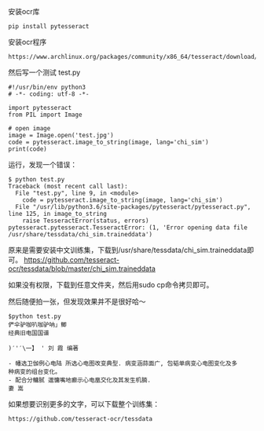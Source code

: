 安装ocr库
```
pip install pytesseract
```
安装ocr程序

```
https://www.archlinux.org/packages/community/x86_64/tesseract/download/
```

然后写一个测试 test.py
```
#!/usr/bin/env python3
# -*- coding: utf-8 -*-

import pytesseract
from PIL import Image

# open image
image = Image.open('test.jpg')
code = pytesseract.image_to_string(image, lang='chi_sim')
print(code)
```

运行，发现一个错误：

```
$ python test.py
Traceback (most recent call last):
  File "test.py", line 9, in <module>
    code = pytesseract.image_to_string(image, lang='chi_sim')
  File "/usr/lib/python3.6/site-packages/pytesseract/pytesseract.py", line 125, in image_to_string
    raise TesseractError(status, errors)
pytesseract.pytesseract.TesseractError: (1, 'Error opening data file 
/usr/share/tessdata/chi_sim.traineddata')

```

原来是需要安装中文训练集，下载到/usr/share/tessdata/chi_sim.traineddata即可。
https://github.com/tesseract-ocr/tessdata/blob/master/chi_sim.traineddata


如果没有权限，下载到任意文件夹，然后用sudo cp命令拷贝即可。


然后随便拍一张，但发现效果并不是很好哈～
```
$python test.py
俨伞驴咖叭咖驴呐」鲫
经典旧电国国谱

)′'′\一】 ' 刘 霞 编著

- 幡选卫伽例心电陆 所选心电图改变典型. 病变涵蒜面广, 包韬单病变心电图变化及多
种病变的组台变化。
- 配合分鳙腻 邋慵嘴地癫示心电凰交化及其发生机腩.
妻 嵩

```

如果想要识别更多的文字，可以下载整个训练集：

```
https://github.com/tesseract-ocr/tessdata
```

